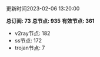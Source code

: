 更新时间2023-02-06 13:20:00

**总订阅: 73**
**总节点: 935**
**有效节点: 361**
- v2ray节点: 182
- ss节点: 172
- trojan节点: 7
